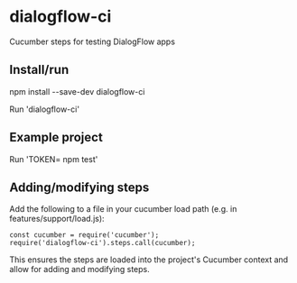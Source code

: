 # dialogflow-ci
Cucumber steps for testing DialogFlow apps

## Install/run
npm install --save-dev dialogflow-ci

Run 'dialogflow-ci'

## Example project

Run 'TOKEN=<your Dialogflow token> npm test'

## Adding/modifying steps

Add the following to a file in your cucumber load path (e.g. in features/support/load.js):
```
const cucumber = require('cucumber');
require('dialogflow-ci').steps.call(cucumber);
```

This ensures the steps are loaded into the project's Cucumber context and allow
for adding and modifying steps.
